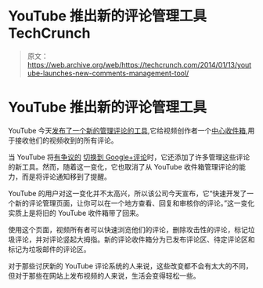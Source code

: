 # YouTube 推出新的评论管理工具 TechCrunch

> 原文：<https://web.archive.org/web/https://techcrunch.com/2014/01/13/youtube-launches-new-comments-management-tool/>

# YouTube 推出新的评论管理工具

YouTube 今天[发布了一个新的管理评论的工具](https://web.archive.org/web/20221007062131/http://youtubecreator.blogspot.com/2014/01/comments-page-brings-your-comments-in.html),它给视频创作者一个[中心收件箱](https://web.archive.org/web/20221007062131/http://youtube.com/comments),用于接收他们的视频收到的所有评论。

当 YouTube 将[有争议的](https://web.archive.org/web/20221007062131/https://beta.techcrunch.com/2013/11/08/fck-you-google-plus-song/) [切换到 Google+评论](https://web.archive.org/web/20221007062131/https://beta.techcrunch.com/2013/09/24/youtube-announces-a-new-google-powered-commenting-system/)时，它还添加了许多管理这些评论的新工具。然而，随着这一变化，它也取消了从 YouTube 收件箱管理评论的能力，而是将评论通知移到了提醒。

YouTube 的用户对这一变化并不太高兴，所以该公司今天宣布，它“快速开发了一个新的评论管理页面，让你可以在一个地方查看、回复和审核你的评论。”这一变化实质上是将旧的 YouTube 收件箱带了回来。

使用这个页面，视频所有者可以快速浏览他们的评论，删除攻击性的评论，标记垃圾评论，并对评论竖起大拇指。新的评论收件箱分为已发布评论区、待定评论区和标记为垃圾邮件的评论区。

对于那些讨厌新的 YouTube 评论系统的人来说，这些改变都不会有太大的不同，但对于那些在网站上发布视频的人来说，生活会变得轻松一些。